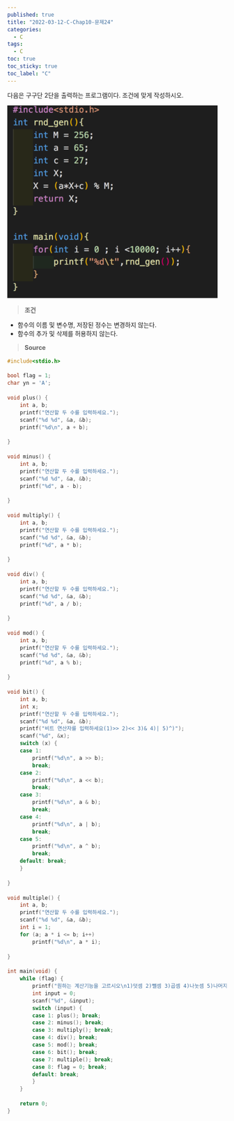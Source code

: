 ```yaml
---
published: true
title: "2022-03-12-C-Chap10-문제24"
categories:
  - C
tags:
  - C
toc: true
toc_sticky: true
toc_label: "C"
---
```


다음은 구구단 2단을 출력하는 프로그램이다. 조건에 맞게 작성하시오.

![image](https://github.com/222SeungHyun/222SeungHyun.github.io/blob/master/_images/%EA%B8%B0%EC%B4%88%ED%94%84%EB%A1%9C%EA%B7%B8%EB%9E%98%EB%B0%8D%2010%EC%9E%A5%20%EC%8B%A4%EC%8A%B5-%EB%AC%B8%EC%A0%9C23.png?raw=true)

> **조건**

- 함수의 이름 및 변수명, 저장된 정수는 변경하지 않는다.
- 함수의 추가 및 삭제를 허용하지 않는다.

> **Source**

```C++
#include<stdio.h>

bool flag = 1;
char yn = 'A';

void plus() {
	int a, b;
	printf("연산할 두 수를 입력하세요.");
	scanf("%d %d", &a, &b);
	printf("%d\n", a + b);

}

void minus() {
	int a, b;
	printf("연산할 두 수를 입력하세요.");
	scanf("%d %d", &a, &b);
	printf("%d", a - b);

}

void multiply() {
	int a, b;
	printf("연산할 두 수를 입력하세요.");
	scanf("%d %d", &a, &b);
	printf("%d", a * b);

}

void div() {
	int a, b;
	printf("연산할 두 수를 입력하세요.");
	scanf("%d %d", &a, &b);
	printf("%d", a / b);

}

void mod() {
	int a, b;
	printf("연산할 두 수를 입력하세요.");
	scanf("%d %d", &a, &b);
	printf("%d", a % b);

}

void bit() {
	int a, b;
	int x;
	printf("연산할 두 수를 입력하세요.");
	scanf("%d %d", &a, &b);
	printf("비트 연산자를 입력하세요(1)>> 2)<< 3)& 4)| 5)^)");
	scanf("%d", &x);
	switch (x) {
	case 1:
		printf("%d\n", a >> b);
		break;
	case 2:
		printf("%d\n", a << b);
		break;
	case 3:
		printf("%d\n", a & b);
		break;
	case 4:
		printf("%d\n", a | b);
		break;
	case 5:
		printf("%d\n", a ^ b);
		break;
	default: break;
	}

}

void multiple() {
	int a, b;
	printf("연산할 두 수를 입력하세요.");
	scanf("%d %d", &a, &b);
	int i = 1;
	for (a; a * i <= b; i++)
		printf("%d\n", a * i);

}

int main(void) {
	while (flag) {
		printf("원하는 계산기능을 고르시오\n1)덧셈 2)뺄셈 3)곱셈 4)나눗셈 5)나머지연산 6)비트연산 7)배수 구하기 8)종료\n");
		int input = 0;
		scanf("%d", &input);
		switch (input) {
		case 1: plus(); break;
		case 2: minus(); break;
		case 3: multiply(); break;
		case 4: div(); break;
		case 5: mod(); break;
		case 6: bit(); break;
		case 7: multiple(); break;
		case 8: flag = 0; break;
		default: break;
		}
	}

	return 0;
}
```
